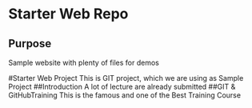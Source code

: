 # Starter Web Repo



## Purpose

Sample website with plenty of files for demos

#Starter Web Project
This is GIT project, which we are using as Sample Project
##Introduction
A lot of lecture are already submitted
##GIT & GitHubTraining
This is the famous and one of the Best Training Course